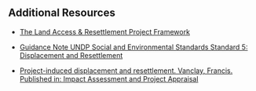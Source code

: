 
## Additional Resources

* [The Land Access & Resettlement Project Framework](http://steynreddy.com/wp-content/uploads/2016/11/SRA-Issue-1.pdf)

* [Guidance Note UNDP Social and Environmental Standards Standard 5: Displacement and Resettlement](https://info.undp.org/sites/bpps/SES_Toolkit/SES%20Document%20Library/Uploaded%20October%202016/FInal%20UNDP%20SES%20Displacement%20and%20Resettlement%20GN_Dec2016.pdf)

* [Project-induced displacement and resettlement. Vanclay, Francis. Published in: Impact Assessment and Project Appraisal](https://pdfs.semanticscholar.org/48f7/20a5e447ab86ca7f863e6096b82a5bad13d9.pdf)
